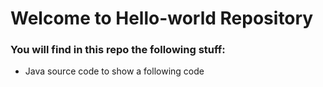 # Welcome to Hello-world Repository 
### You will find in this repo the following stuff:
* Java source code to show a following code 

